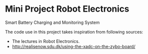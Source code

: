 # Mini Project Robot Electronics
Smart Battery Charging and Monitoring System

The code use in this project takes inspiration from following sources:

- The lectures in Robot Electronics.
- http://realisenow.sdu.dk/using-the-xadc-on-the-zybo-board/

